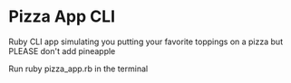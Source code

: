 # Pizza App CLI

Ruby CLI app simulating you putting your favorite toppings on a pizza but PLEASE don't add pineapple

Run ruby pizza_app.rb in the terminal
